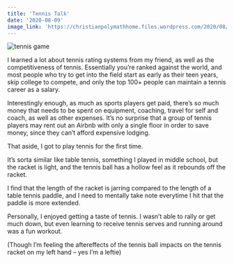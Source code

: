 ```yaml
---
title: 'Tennis Talk'
date: '2020-08-09'
image_link: 'https://christianpolymathhome.files.wordpress.com/2020/08/117385348_811915826011976_5750625179686012209_n.jpg?w=2048'
---
```

![tennis game](https://christianpolymathhome.files.wordpress.com/2020/08/117385348_811915826011976_5750625179686012209_n.jpg?w=2048 "On Tennis Court")

I learned a lot about tennis rating systems from my friend, as well as the competitiveness of tennis. Essentially you’re ranked against the world, and most people who try to get into the field start as early as their teen years, skip college to compete, and only the top 100+ people can maintain a tennis career as a salary.

Interestingly enough, as much as sports players get paid, there’s so much money that needs to be spent on equipment, coaching, travel for self and coach, as well as other expenses. It’s no surprise that a group of tennis players may rent out an Airbnb with only a single floor in order to save money, since they can’t afford expensive lodging.

That aside, I got to play tennis for the first time.

It’s sorta similar like table tennis, something I played in middle school, but the racket is light, and the tennis ball has a hollow feel as it rebounds off the racket.

I find that the length of the racket is jarring compared to the length of a table tennis paddle, and I need to mentally take note everytime I hit that the paddle is more extended.

Personally, I enjoyed getting a taste of tennis. I wasn’t able to rally or get much down, but even learning to receive tennis serves and running around was a fun workout.

(Though I’m feeling the aftereffects of the tennis ball impacts on the tennis racket on my left hand – yes I’m a leftie)
